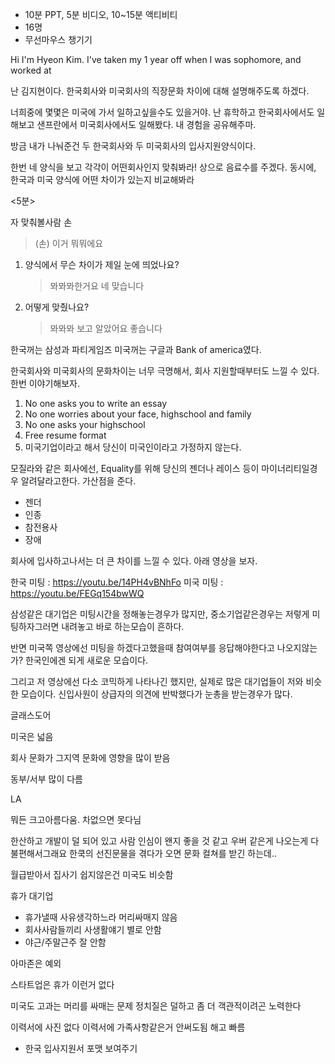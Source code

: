 * 10분 PPT, 5분 비디오, 10~15분 액티비티
* 16명
* 무선마우스 챙기기



Hi I'm Hyeon Kim. I've taken my 1 year off when I was sophomore, and worked at

난 김지현이다. 한국회사와 미국회사의 직장문화 차이에 대해 설명해주도록 하겠다.

너희중에 몇몇은 미국에 가서 일하고싶을수도 있을거야.
난 휴학하고 한국회사에서도 일해보고 샌프란에서 미국회사에서도 일해봤다.
내 경험을 공유해주마.

방금 내가 나눠준건 두 한국회사와 두 미국회사의 입사지원양식이다.

한번 네 양식을 보고 각각이 어떤회사인지 맞춰봐라! 상으로 음료수를 주겠다.
동시에, 한국과 미국 양식에 어떤 차이가 있는지 비교해봐라

<5분>

자 맞춰볼사람 손

> (손) 이거 뭐뭐에요

1.  양식에서 무슨 차이가 제일 눈에 띄었나요?
    > 뫄뫄뫄한거요
    네 맞습니다

2.  어떻게 맞췄나요?
    > 뫄뫄뫄 보고 알았어요
    좋습니다

한국꺼는 삼성과 파티게임즈
미국꺼는 구글과 Bank of america였다.

한국회사와 미국회사의 문화차이는 너무 극명해서, 회사 지원할때부터도 느낄 수 있다.
한번 이야기해보자.

1.  No one asks you to write an essay
1.  No one worries about your face, highschool and family
1.  No one asks your highschool
1.  Free resume format
1.  미국기업이라고 해서 당신이 미국인이라고 가정하지 않는다.

모질라와 같은 회사에선, Equality를 위해 당신의 젠더나 레이스 등이
마이너리티일경우 알려달라고한다. 가산점을 준다.

- 젠더
- 인종
- 참전용사
- 장애

회사에 입사하고나서는 더 큰 차이를 느낄 수 있다. 아래 영상을 보자.

한국 미팅 : https://youtu.be/14PH4vBNhFo
미국 미팅 : https://youtu.be/FEGq154bwWQ

삼성같은 대기업은 미팅시간을 정해놓는경우가 많지만, 중소기업같은경우는 저렇게
미팅하자그러면 내려놓고 바로 하는모습이 흔하다.

반면 미국쪽 영상에선 미팅을 하겠다고했을때 참여여부를 응답해야한다고
나오지않는가? 한국인에겐 되게 새로운 모습이다.

그리고 저 영상에선 다소 코믹하게 나타나긴 했지만, 실제로 많은 대기업들이 저와
비슷한 모습이다. 신입사원이 상급자의 의견에 반박했다가 눈총을 받는경우가 많다.








글래스도어





미국은 넓음

회사 문화가 그지역 문화에 영향을 많이 받음

동부/서부 많이 다름

LA

뭐든 크고아름다움. 차없으면 못다님

한산하고 개발이 덜 되어 있고 사람 인심이 왠지 좋을 것 같고
우버 같은게 나오는게 다 불편해서그래요
한쿡의 선진문물을 겪다가 오면 문화 컬쳐를 받긴 하는데..

월급받아서 집사기 쉽지않은건 미국도 비슷함

휴가
대기업
- 휴가낼때 사유생각하느라 머리싸매지 않음
- 회사사람들끼리 사생활얘기 별로 안함
- 야근/주말근주 잘 안함

아마존은 예외

스타트업은 휴가 이런거 없다

미국도 고과는 머리를 싸매는 문제
정치질은 덜하고 좀 더 객관적이려곤 노력한다


이력서에 사진 없다
이력서에 가족사항같은거 안써도됨
해고 빠름

* 한국 입사지원서 포맷 보여주기
